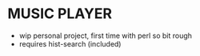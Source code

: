 # MUSIC PLAYER

- wip personal project, first time with perl so bit rough
- requires hist-search (included) 

